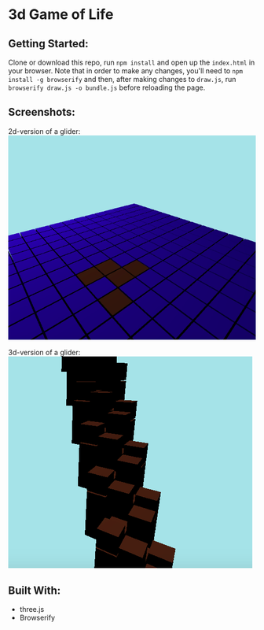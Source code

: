 # 3d Game of Life

## Getting Started:
Clone or download this repo, run ```npm install``` and open up the ```index.html``` in your browser. Note that in order to make any changes, you'll need to ```npm install -g browserify``` and then, after making changes to ```draw.js```, run ```browserify draw.js -o bundle.js``` before reloading the page.

## Screenshots:
2d-version of a glider:
![2d](https://github.com/zackstout/Game-of-life-3d-final/blob/master/images/2d-image.png)

3d-version of a glider:
![3d](https://github.com/zackstout/Game-of-life-3d-final/blob/master/images/3d-image.png)
## Built With:
- three.js
- Browserify
